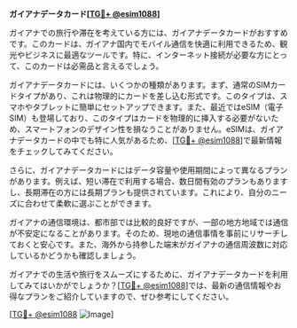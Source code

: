 **ガイアナデータカード[[TG💪+ @esim1088](https://t.me/s/esim1088)]**

ガイアナでの旅行や滞在を考えている方には、ガイアナデータカードがおすすめです。このカードは、ガイアナ国内でモバイル通信を快適に利用できるため、観光やビジネスに最適なツールです。特に、インターネット接続が必要な方にとって、このカードは必需品と言えるでしょう。

ガイアナデータカードには、いくつかの種類があります。まず、通常のSIMカードタイプがあり、これは物理的にカードを差し込む形式です。このタイプは、スマホやタブレットに簡単にセットアップできます。また、最近ではeSIM（電子SIM）も登場しており、このタイプはカードを物理的に挿入する必要がないため、スマートフォンのデザイン性を損なうことがありません。eSIMは、ガイアナデータカードの中でも特に人気があるため、[[TG💪+ @esim1088](https://t.me/s/esim1088)]で最新情報をチェックしてみてください。

さらに、ガイアナデータカードにはデータ容量や使用期間によって異なるプランがあります。例えば、短い滞在で利用する場合、数日間有効のプランもありますし、長期滞在の方には長期プランも提供されています。これにより、自分のニーズに合わせて柔軟に選ぶことができます。

ガイアナの通信環境は、都市部では比較的良好ですが、一部の地方地域では通信が不安定になることがあります。そのため、現地の通信事情を事前にリサーチしておくと安心です。また、海外から持参した端末がガイアナの通信周波数に対応しているかどうかも確認しましょう。

ガイアナでの生活や旅行をスムーズにするために、ガイアナデータカードを利用してみてはいかがでしょうか？[[TG💪+ @esim1088](https://t.me/s/esim1088)]では、最新の通信情報やお得なプランをご紹介していますので、ぜひ参考にしてください。

[[TG💪+ @esim1088](https://t.me/s/esim1088) ![Image](https://i.postimg.cc/Y0z9fWf4/image.png)]